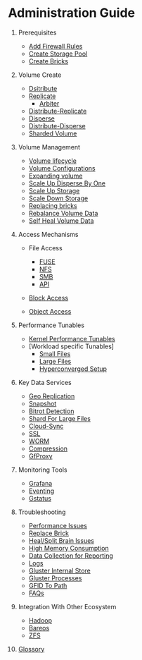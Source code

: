 # Administration Guide
1. Prerequisites

	*  [Add Firewall Rules](./firewall-rules.md)
	*  [Create Storage Pool](./create-storage-pool.md)
	*  [Create Bricks](./create-bricks.md)

2. Volume Create

	*  [Dsitribute](./distribute.md)
	*  [Replicate](./replicate.md)
		-  [Arbiter](./arbiter.md)
	*  [Distribute-Replicate](./distribute-replicate.md)
	*  [Disperse](./disperse.md)
	*  [Distribute-Disperse](./distribute-disperse.md)
	*  [Sharded Volume](./shard.md)

3. Volume Management

	*  [Volume lifecycle](./volume-lifecycle.md)
	*  [Volume Configurations](./volume-configurations.md)
	*  [Expanding volume](./expanding_volume.md)
	*  [Scale Up Disperse By One](./scale-up-desperse-by-one.md)
	*  [Scale Up Storage](./scale-up-storage.md)
	*  [Scale Down Storage](./scale-down-storage.md)
	*  [Replacing bricks](./replace-bricks.md)
	*  [Rebalance Volume Data](./rebalance.md)
	*  [Self Heal Volume Data](./self-heal.md)

4. Access Mechanisms

	*  File Access
		-  [FUSE](./fuse.md)
		-  [NFS](./nfs.md)
		-  [SMB](./smb.md)
		-  [API](./gfapi.md)

	*  [Block Access](./block-access.md)
	*  [Object Access](./object-access.md)

5. Performance Tunables

	*  [Kernel Performance Tunables](./kernel-perfoamance-tunables.md)
	*  [Workload specific Tunables]
		* [Small Files](./small-files.md)
		* [Large Files](./large-files.md)
		* [Hyperconverged Setup](./hyperconverged-setup.md)

6. Key Data Services

	*  [Geo Replication](./geo-replication.md)
	*  [Snapshot](./snapshot.md)
	*  [Bitrot Detection](./bitrot-detection.md)
	*  [Shard For Large Files](./shard-for-large-files.md)
	*  [Cloud-Sync](./cloud-sync.md)
	*  [SSL](./ssl.md)
	*  [WORM](./worm.md)
	*  [Compression](./compression.md)
	*  [GfProxy](./gfproxy.md)

7. Monitoring Tools

	*  [Grafana](./grafana.md)
	*  [Eventing](./eventing.md)
	*  [Gstatus](./gstatus.md)

8. Troubleshooting

	*  [Performance Issues](./performance.md)
	*  [Replace Brick](./replace-brick.md)
	*  [Heal/Split Brain Issues](./heal-issues.md)
	*  [High Memory Consumption](./high-memory-consumption.md)
	*  [Data Collection for Reporting](./data-collection-for-Reporting.md)
	*  [Logs](./logs.md)
	*  [Gluster Internal Store](./gluster-internal-store.md)
	*  [Gluster Processes](./gluster-processes.md)
	*  [GFID To Path](gfid-to-path.md)
	*  [FAQs](./FAQs.md)

9. Integration With Other Ecosystem

	*  [Hadoop](./hadoop.md)
	*  [Bareos](./bareos.md)
	*  [ZFS](./zfs.md)

10. [Glossory](./glossory.md)
